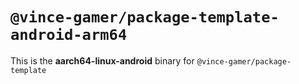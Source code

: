 # `@vince-gamer/package-template-android-arm64`

This is the **aarch64-linux-android** binary for `@vince-gamer/package-template`
